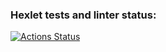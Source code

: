 ### Hexlet tests and linter status:
[![Actions Status](https://github.com/NoClaus/rails-project-lvl2/workflows/hexlet-check/badge.svg)](https://github.com/NoClaus/rails-project-lvl2/actions)